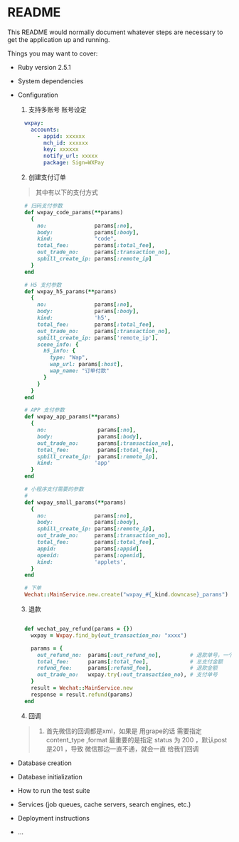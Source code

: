 # README

This README would normally document whatever steps are necessary to get the
application up and running.

Things you may want to cover:

* Ruby version
  2.5.1

* System dependencies

* Configuration
  1. 支持多账号
  账号设定
  ```yml
    wxpay:
      accounts:
        - appid: xxxxxx
          mch_id: xxxxxx
          key: xxxxxx
          notify_url: xxxxx
          package: Sign=WXPay
  ```

  2. 创建支付订单
  > 其中有以下的支付方式
  ```ruby
    # 扫码支付参数
    def wxpay_code_params(**params)
      {
        no:               params[:no],
        body:             params[:body],
        kind:             "code",
        total_fee:        params[:total_fee],
        out_trade_no:     params[:transaction_no],
        spbill_create_ip: params[:remote_ip]
      }
    end

    # H5 支付参数
    def wxpay_h5_params(**params)
      {
        no:               params[:no],
        body:             params[:body],
        kind:             'h5',
        total_fee:        params[:total_fee],
        out_trade_no:     params[:transaction_no],
        spbill_create_ip: params['remote_ip'],
        scene_info: {
          h5_info: {
            type: "Wap",
            wap_url: params[:host],
            wap_name: "订单付款"
          }
        }
      }
    end

    # APP 支付参数
    def wxpay_app_params(**params)
      {
        no:                params[:no],
        body:              params[:body],
        out_trade_no:      params[:transaction_no],
        total_fee:         params[:total_fee],
        spbill_create_ip:  params[:remote_ip],
        kind:             'app'
      }
    end

    # 小程序支付需要的参数
    #
    def wxpay_small_params(**params)
      {
        no:               params[:no],
        body:             params[:body],
        spbill_create_ip: params[:remote_ip],
        out_trade_no:     params[:transaction_no],
        total_fee:        params[:total_fee],
        appid:            params[:appid],
        openid:           params[:openid],
        kind:             'applets',
      }
    end

    # 下单
    Wechat::MainService.new.create("wxpay_#{_kind.downcase}_params")

  ```
    3. 退款
    ```ruby 

      def wechat_pay_refund(params = {})
        wxpay = Wxpay.find_by(out_transaction_no: "xxxx")

        params = {
          out_refund_no:  params[:out_refund_no],         # 退款单号，一个单号 只能退一次
          total_fee:      params[:total_fee],             # 总支付金额
          refund_fee:     params[:refund_fee],            # 退款金额
          out_trade_no:   wxpay.try(:out_transaction_no), # 支付单号
        }
        result = Wechat::MainService.new
        response = result.refund(params)
      end
    ```

    4. 回调
    > 1. 首先微信的回调都是xml，如果是 用grape的话 需要指定 content_type ,format
    > 最重要的是指定 status 为 200 ，默认post是201  ，导致 微信那边一直不通，就会一直 给我们回调

* Database creation

* Database initialization

* How to run the test suite

* Services (job queues, cache servers, search engines, etc.)

* Deployment instructions

* ...

